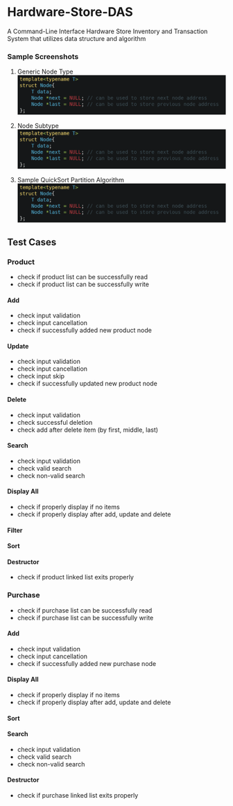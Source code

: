 # Hardware-Store-DAS
A Command-Line Interface Hardware Store Inventory and Transaction System that utilizes data structure and algorithm

### Sample Screenshots

1. Generic Node Type<br />
![Generic Node Type](node.png?raw=true "Generic Node Type")

2. Node Subtype<br />
![Node Subtype](node.png?raw=true "Node Subtype")

3. Sample QuickSort Partition Algorithm<br />
![Sample QuickSort Partition Algorithm](node.png?raw=true "Sample QuickSort Partition Algorithm")

## Test Cases
### Product
- check if product list can be successfully read
- check if product list can be successfully write
#### Add
- check input validation
- check input cancellation
- check if successfully added new product node
#### Update
- check input validation
- check input cancellation
- check input skip
- check if successfully updated new product node

#### Delete
- check input validation
- check successful deletion
- check add after delete item (by first, middle, last) 

#### Search
- check input validation
- check valid search
- check non-valid search

#### Display All
- check if properly display if no items
- check if properly display after add, update and delete

#### Filter

#### Sort

#### Destructor
- check if product linked list exits properly

### Purchase
- check if purchase list can be successfully read
- check if purchase list can be successfully write

#### Add
- check input validation
- check input cancellation
- check if successfully added new purchase node

#### Display All
- check if properly display if no items
- check if properly display after add, update and delete

#### Sort

#### Search
- check input validation
- check valid search
- check non-valid search

#### Destructor
- check if purchase linked list exits properly
